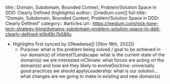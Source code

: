 title:: Domain, Subdomain, Bounded Context, Problem/Solution Space in DDD: Clearly Defined (highlights)
author:: [[medium.com]]
full-title:: "Domain, Subdomain, Bounded Context, Problem/Solution Space in DDD: Clearly Defined"
category:: #articles
url:: https://medium.com/nick-tune-tech-strategy-blog/domains-subdomain-problem-solution-space-in-ddd-clearly-defined-e0b49c7b586c

- Highlights first synced by [[Readwise]] [[Nov 18th, 2022]]
	- Purpose: what is the problem being solved / goal to be achieved in our domain(s) of interest?Landscape: what is the current state of the domain(s) we are interested inClimate: what forces are acting on the domain(s) and how are they likely to evolveDoctrine: universally good practices we should applyLeadership: what is our solution… what changes are we going to make in existing and new domain(s)